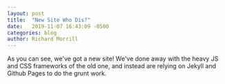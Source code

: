 ```yaml
---
layout: post
title:  "New Site Who Dis?"
date:   2019-11-07 16:43:09 -0500
categories: blog
author: Richard Morrill
---
```


As you can see, we've got a new site!  We've done away with the heavy
JS and CSS frameworks of the old one, and instead are relying on Jekyll
and Github Pages to do the grunt work.
